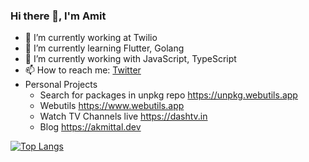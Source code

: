 ### Hi there 👋, I'm Amit


- 🔭 I’m currently working at Twilio
- 🌱 I’m currently learning Flutter, Golang
- 👯 I’m currently working with JavaScript, TypeScript
- 📫 How to reach me: [Twitter](http://twitter.com/ak_mittal)
- Personal Projects 
  - Search for packages in unpkg repo https://unpkg.webutils.app
  - Webutils https://www.webutils.app
  - Watch TV Channels live https://dashtv.in
  - Blog https://akmittal.dev


[![Top Langs](https://github-readme-stats.vercel.app/api/top-langs/?username=akmittal&layout=compact&show_icons=true&theme=radical)](https://github.com/anuraghazra/github-readme-stats)


